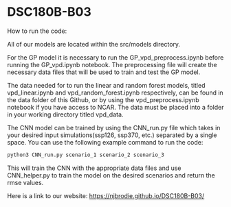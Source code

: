 # DSC180B-B03

How to run the code:

All of our models are located within the src/models directory.

For the GP model it is necessary to run the GP_vpd_preprocess.ipynb before running the GP_vpd.ipynb notebook. The preprocessing file will create the necessary data files that will be used to train and test the GP model.

The data needed for to run the linear and random forest models, titled vpd_linear.ipynb and vpd_random_forest.ipynb respectively, can be found in the data folder of this Github, or by using the vpd_preprocess.ipynb notebook if you have access to NCAR. The data must be placed into a folder in your working directory titled vpd_data.

The CNN model can be trained by using the CNN_run.py file which takes in your desired input simulations(ssp126, ssp370, etc.) separated by a single space. You can use the following example command to run the code: 
```bash
python3 CNN_run.py scenario_1 scenario_2 scenario_3
```
This will train the CNN with the appropriate data files and use CNN_helper.py to train the model on the desired scenarios and return the rmse values.

Here is a link to our website: https://njbrodie.github.io/DSC180B-B03/


